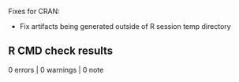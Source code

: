 Fixes for CRAN:

- Fix artifacts being generated outside of R session temp directory

## R CMD check results

0 errors | 0 warnings | 0 note
